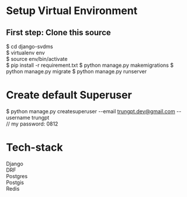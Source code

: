 # Setup Virtual Environment
## First step: Clone this source
$ cd django-svdms  
$ virtualenv env  
$ source env/bin/activate  
$ pip install -r requirement.txt
$ python manage.py makemigrations
$ python manage.py migrate
$ python manage.py runserver

# Create default Superuser
$ python manage.py createsuperuser --email trungpt.dev@gmail.com --username trungpt  
// my password: 0812

# Tech-stack
Django  
DRF  
Postgres  
Postgis  
Redis  